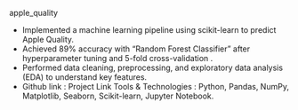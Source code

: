 apple_quality
- Implemented a machine learning pipeline using scikit-learn to predict Apple Quality.
 - Achieved 89% accuracy with “Random Forest Classifier” after hyperparameter tuning and 5-fold cross-validation .
 - Performed data cleaning, preprocessing, and exploratory data analysis (EDA) to understand key features.
 - Github link : Project Link
 Tools & Technologies : Python, Pandas, NumPy, Matplotlib, Seaborn, Scikit-learn, Jupyter Notebook.
